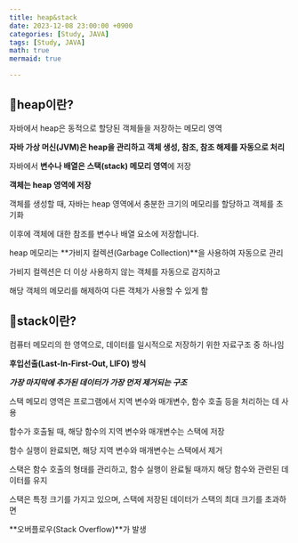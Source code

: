 ```yaml
---
title: heap&stack
date: 2023-12-08 23:00:00 +0900
categories: [Study, JAVA]
tags: [Study, JAVA]
math: true
mermaid: true

---
```


## 🧐heap이란?

자바에서 heap은 동적으로 할당된 객체들을 저장하는 메모리 영역

**자바 가상 머신(JVM)은 heap을 관리하고 객체 생성, 참조, 참조 해제를 자동으로 처리**

자바에서 **변수나 배열은 스택(stack) 메모리 영역**에 저장

**객체는 heap 영역에 저장**

객체를 생성할 때, 자바는 heap 영역에서 충분한 크기의 메모리를 할당하고 객체를 초기화

이후에 객체에 대한 참조를 변수나 배열 요소에 저장합니다.

heap 메모리는 **가비지 컬렉션(Garbage Collection)**을 사용하여 자동으로 관리

가비지 컬렉션은 더 이상 사용하지 않는 객체를 자동으로 감지하고 

해당 객체의 메모리를 해제하여 다른 객체가 사용할 수 있게 함

## 🧐stack이란?

컴퓨터 메모리의 한 영역으로, 데이터를 일시적으로 저장하기 위한 자료구조 중 하나임

**후입선출(Last-In-First-Out, LIFO) 방식**

***가장 마지막에 추가된 데이터가 가장 먼저 제거되는 구조***

스택 메모리 영역은 프로그램에서 지역 변수와 매개변수, 함수 호출 등을 처리하는 데 사용

함수가 호출될 때, 해당 함수의 지역 변수와 매개변수는 스택에 저장

함수 실행이 완료되면, 해당 지역 변수와 매개변수는 스택에서 제거

스택은 함수 호출의 형태를 관리하고, 함수 실행이 완료될 때까지 해당 함수와 관련된 데이터를 유지

스택은 특정 크기를 가지고 있으며, 스택에 저장된 데이터가 스택의 최대 크기를 초과하면

**오버플로우(Stack Overflow)**가 발생